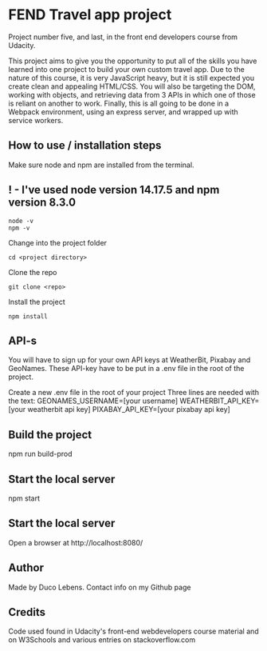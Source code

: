 # FEND Travel app project

Project number five, and last, in the front end developers course from Udacity.

This project aims to give you the opportunity to put all of the skills you have learned into one project to build your own custom travel app. Due to the nature of this course, it is very JavaScript heavy, but it is still expected you create clean and appealing HTML/CSS. You will also be targeting the DOM, working with objects, and retrieving data from 3 APIs in which one of those is reliant on another to work. Finally, this is all going to be done in a Webpack environment, using an express server, and wrapped up with service workers.

## How to use / installation steps
Make sure node and npm are installed from the terminal.

## ! - I've used node version 14.17.5 and npm version 8.3.0
```
node -v
npm -v
```
Change into the project folder
```
cd <project directory>
```

Clone the repo
```
git clone <repo>
```

Install the project
```
npm install
```

## API-s
You will have to sign up for your own API keys at WeatherBit, Pixabay and GeoNames.
These API-key have to be put in a .env file in the root of the project.

Create a new .env file in the root of your project
Three lines are needed with the text:
GEONAMES_USERNAME=[your username]
WEATHERBIT_API_KEY=[your weatherbit api key]
PIXABAY_API_KEY=[your pixabay api key]

## Build the project
npm run build-prod

## Start the local server
npm start

## Start the local server
Open a browser at http://localhost:8080/

## Author
Made by Duco Lebens. Contact info on my Github page

## Credits
Code used found in Udacity's front-end webdevelopers course material and
on W3Schools and various entries on stackoverflow.com
